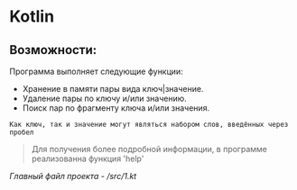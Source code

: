 # Kotlin

Возможности:
-

Программа выполняет следующие функции:
  - Хранение в памяти пары вида ключ|значение.
  - Удаление пары по ключу и/или значению.
  - Поиск пар по фрагменту ключа и/или значения.
  
`Как ключ, так и значение могут являться набором слов, введённых через пробел`
 
 > Для получения более подробной информации, в программе реализованна функция 'help'




*Главный файл проекта - /src/1.kt*
